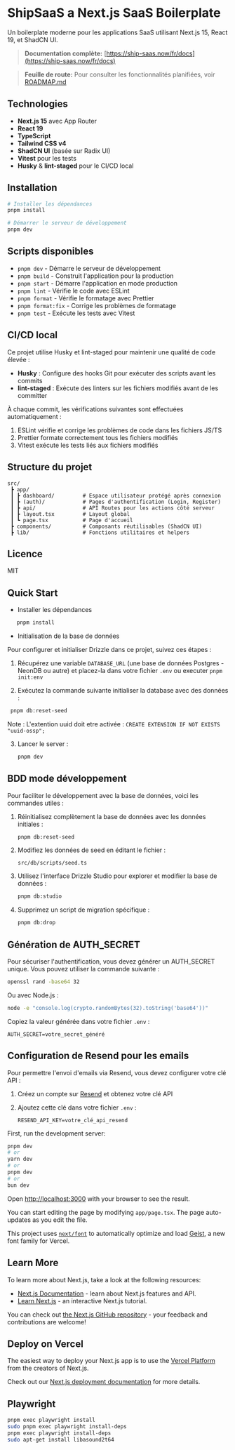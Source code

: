 # ShipSaaS a Next.js SaaS Boilerplate

Un boilerplate moderne pour les applications SaaS utilisant Next.js 15, React 19, et ShadCN UI.

> **Documentation complète:** [https://ship-saas.now/fr/docs](https://ship-saas.now/fr/docs)

> **Feuille de route:** Pour consulter les fonctionnalités planifiées, voir [ROADMAP.md](ROADMAP.md)

## Technologies

- **Next.js 15** avec App Router
- **React 19**
- **TypeScript**
- **Tailwind CSS v4**
- **ShadCN UI** (basée sur Radix UI)
- **Vitest** pour les tests
- **Husky** & **lint-staged** pour le CI/CD local

## Installation

```bash
# Installer les dépendances
pnpm install

# Démarrer le serveur de développement
pnpm dev
```

## Scripts disponibles

- `pnpm dev` - Démarre le serveur de développement
- `pnpm build` - Construit l'application pour la production
- `pnpm start` - Démarre l'application en mode production
- `pnpm lint` - Vérifie le code avec ESLint
- `pnpm format` - Vérifie le formatage avec Prettier
- `pnpm format:fix` - Corrige les problèmes de formatage
- `pnpm test` - Exécute les tests avec Vitest

## CI/CD local

Ce projet utilise Husky et lint-staged pour maintenir une qualité de code élevée :

- **Husky** : Configure des hooks Git pour exécuter des scripts avant les commits
- **lint-staged** : Exécute des linters sur les fichiers modifiés avant de les committer

À chaque commit, les vérifications suivantes sont effectuées automatiquement :

1. ESLint vérifie et corrige les problèmes de code dans les fichiers JS/TS
2. Prettier formate correctement tous les fichiers modifiés
3. Vitest exécute les tests liés aux fichiers modifiés

## Structure du projet

```
src/
 ┣ app/
 ┃ ┣ dashboard/         # Espace utilisateur protégé après connexion
 ┃ ┣ (auth)/            # Pages d'authentification (Login, Register)
 ┃ ┣ api/               # API Routes pour les actions côté serveur
 ┃ ┣ layout.tsx         # Layout global
 ┃ ┗ page.tsx           # Page d'accueil
 ┣ components/          # Composants réutilisables (ShadCN UI)
 ┣ lib/                 # Fonctions utilitaires et helpers
```

## Licence

MIT

## Quick Start

- Installer les dépendances

```bash
   pnpm install
```

- Initialisation de la base de données

Pour configurer et initialiser Drizzle dans ce projet, suivez ces étapes :

1. Récupérez une variable `DATABASE_URL` (une base de données Postgres - NeonDB ou autre) et placez-la dans votre fichier `.env` ou executer `pnpm init:env`

2. Exécutez la commande suivante initialiser la database avec des données :

```bash
 pnpm db:reset-seed
```

Note : L'extention uuid doit etre activée : `CREATE EXTENSION IF NOT EXISTS "uuid-ossp"; `

3. Lancer le server :

   ```bash
   pnpm dev
   ```

## BDD mode développement

Pour faciliter le développement avec la base de données, voici les commandes utiles :

1. Réinitialisez complètement la base de données avec les données initiales :

   ```bash
   pnpm db:reset-seed
   ```

2. Modifiez les données de seed en éditant le fichier :

   ```
   src/db/scripts/seed.ts
   ```

3. Utilisez l'interface Drizzle Studio pour explorer et modifier la base de données :

   ```bash
   pnpm db:studio
   ```

4. Supprimez un script de migration spécifique :
   ```bash
   pnpm db:drop
   ```

## Génération de AUTH_SECRET

Pour sécuriser l'authentification, vous devez générer un AUTH_SECRET unique. Vous pouvez utiliser la commande suivante :

```bash
openssl rand -base64 32
```

Ou avec Node.js :

```bash
node -e "console.log(crypto.randomBytes(32).toString('base64'))"
```

Copiez la valeur générée dans votre fichier `.env` :

```
AUTH_SECRET=votre_secret_généré
```

## Configuration de Resend pour les emails

Pour permettre l'envoi d'emails via Resend, vous devez configurer votre clé API :

1. Créez un compte sur [Resend](https://resend.com/) et obtenez votre clé API

2. Ajoutez cette clé dans votre fichier `.env` :
   ```
   RESEND_API_KEY=votre_clé_api_resend
   ```

First, run the development server:

```bash
pnpm dev
# or
yarn dev
# or
pnpm dev
# or
bun dev
```

Open [http://localhost:3000](http://localhost:3000) with your browser to see the result.

You can start editing the page by modifying `app/page.tsx`. The page auto-updates as you edit the file.

This project uses [`next/font`](https://nextjs.org/docs/app/building-your-application/optimizing/fonts) to automatically optimize and load [Geist](https://vercel.com/font), a new font family for Vercel.

## Learn More

To learn more about Next.js, take a look at the following resources:

- [Next.js Documentation](https://nextjs.org/docs) - learn about Next.js features and API.
- [Learn Next.js](https://nextjs.org/learn) - an interactive Next.js tutorial.

You can check out [the Next.js GitHub repository](https://github.com/vercel/next.js) - your feedback and contributions are welcome!

## Deploy on Vercel

The easiest way to deploy your Next.js app is to use the [Vercel Platform](https://vercel.com/new?utm_medium=default-template&filter=next.js&utm_source=create-next-app&utm_campaign=create-next-app-readme) from the creators of Next.js.

Check out our [Next.js deployment documentation](https://nextjs.org/docs/app/building-your-application/deploying) for more details.

## Playwright

```bash
pnpm exec playwright install
sudo pnpm exec playwright install-deps
pnpm exec playwright install-deps
sudo apt-get install libasound2t64
```
